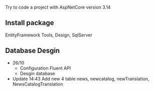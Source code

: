Try to code a project with AspNetCore version 3.14

## Install package
EntityFramework Tools, Design, SqlServer
## Database Desgin 
- 26/10
	+ Configuration Fluent API 
	+ Desgin database
- Update 14:43
   Add new 4 table news, newcatalog, newTranslation, NewsCatalogTranslation
